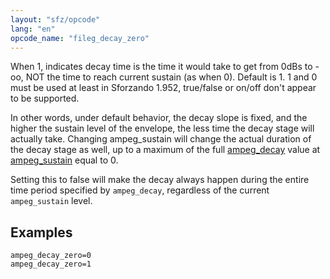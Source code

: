 ```yaml
---
layout: "sfz/opcode"
lang: "en"
opcode_name: "fileg_decay_zero"
---
```

When 1, indicates decay time is the time it would take to get from 0dBs to -oo,
NOT the time to reach current sustain (as when 0).
Default is 1. 1 and 0 must be used at least in Sforzando 1.952,
true/false or on/off don't appear to be supported.

In other words, under default behavior, the decay slope is fixed, and the higher
the sustain level of the envelope, the less time the decay stage will actually
take. Changing ampeg_sustain will change the actual duration of the decay stage
as well, up to a maximum of the full [ampeg_decay](ampeg_decay) value at
[ampeg_sustain](ampeg_sustain) equal to 0.

Setting this to false will make the decay always happen during the entire
time period specified by `ampeg_decay`, regardless of the current
`ampeg_sustain` level.

## Examples

```
ampeg_decay_zero=0
ampeg_decay_zero=1
```
